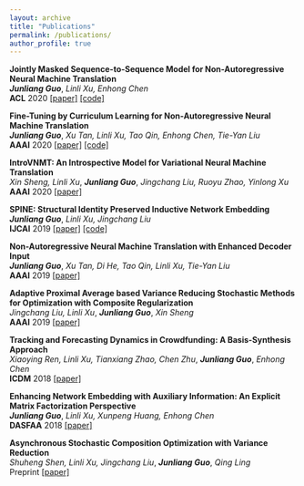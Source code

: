 ```yaml
---
layout: archive
title: "Publications"
permalink: /publications/
author_profile: true
---
```


**Jointly Masked Sequence-to-Sequence Model for Non-Autoregressive Neural Machine Translation**  
***Junliang Guo***, *Linli Xu, Enhong Chen*  
**ACL** 2020 [[paper]](https://www.aclweb.org/anthology/2020.acl-main.36.pdf) [[code]](https://github.com/lemmonation/jm-nat)

**Fine-Tuning by Curriculum Learning for Non-Autoregressive Neural Machine Translation**  
***Junliang Guo***, *Xu Tan, Linli Xu, Tao Qin, Enhong Chen, Tie-Yan Liu*  
**AAAI** 2020 [[paper]](https://arxiv.org/abs/1911.08717) [[code]](https://github.com/lemmonation/fcl-nat)

**IntroVNMT: An Introspective Model for Variational Neural Machine Translation**  
*Xin Sheng, Linli Xu*, ***Junliang Guo***, *Jingchang Liu, Ruoyu Zhao, Yinlong Xu*  
**AAAI** 2020 [[paper]](https://aaai.org/ojs/index.php/AAAI/article/view/6411)

**SPINE: Structural Identity Preserved Inductive Network Embedding**  
***Junliang Guo***, *Linli Xu, Jingchang Liu*  
**IJCAI** 2019 [[paper]](https://arxiv.org/abs/1802.03984) [[code]](https://github.com/lemmonation/spine)

**Non-Autoregressive Neural Machine Translation with Enhanced Decoder Input**  
***Junliang Guo***, *Xu Tan, Di He, Tao Qin, Linli Xu, Tie-Yan Liu*  
**AAAI** 2019 [[paper]](https://arxiv.org/abs/1812.09664)

**Adaptive Proximal Average based Variance Reducing Stochastic Methods for Optimization with Composite Regularization**  
*Jingchang Liu, Linli Xu*, ***Junliang Guo***, *Xin Sheng*  
**AAAI** 2019 [[paper]](https://aaai.org/ojs/index.php/AAAI/article/view/3969)

**Tracking and Forecasting Dynamics in Crowdfunding: A Basis-Synthesis Approach**  
*Xiaoying Ren, Linli Xu, Tianxiang Zhao, Chen Zhu*, ***Junliang Guo***, *Enhong Chen*  
**ICDM** 2018 [[paper]](https://ieeexplore.ieee.org/document/8594970)

**Enhancing Network Embedding with Auxiliary Information: An Explicit Matrix Factorization Perspective**  
***Junliang Guo***, *Linli Xu, Xunpeng Huang, Enhong Chen*  
**DASFAA** 2018 [[paper]](https://arxiv.org/abs/1711.04094)

**Asynchronous Stochastic Composition Optimization with Variance Reduction**  
*Shuheng Shen, Linli Xu, Jingchang Liu*, ***Junliang Guo***, *Qing Ling*  
Preprint [[paper]](https://arxiv.org/abs/1811.06396)
